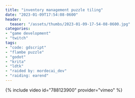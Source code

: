 ```yaml
---
title: "inventory management puzzle tiling"
date: "2023-01-09T17:54:08-0600"
header:
  teaser: "/assets/thumbs/2023-01-09-17-54-08-0600.jpg"
categories:
- "game development"
- "twitch"
tags:
- "code: gdscript"
- "flambe puzzle"
- "godot"
- "krita"
- "ldtk"
- "raided by: mordecai_dev"
- "raiding: earend"
---
```

{% include video id="788123900" provider="vimeo" %}
